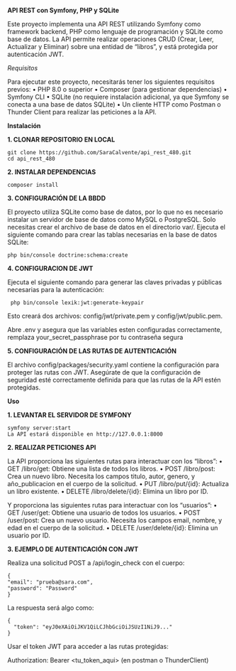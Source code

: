 **API REST con Symfony, PHP y SQLite**

Este proyecto implementa una API REST utilizando Symfony como framework backend, PHP como lenguaje de programación y SQLite como base de datos. 
La API permite realizar operaciones CRUD (Crear, Leer, Actualizar y Eliminar) sobre una entidad de “libros”, y está protegida por autenticación JWT.

*Requisitos*

Para ejecutar este proyecto, necesitarás tener los siguientes requisitos previos:
	•	PHP 8.0 o superior
	•	Composer (para gestionar dependencias)
	•	Symfony CLI
	•	SQLite (no requiere instalación adicional, ya que Symfony se conecta a una base de datos SQLite)
	•	Un cliente HTTP como Postman o Thunder Client para realizar las peticiones a la API.



 **Instalación**
 
 **1. CLONAR REPOSITORIO EN LOCAL**
  
    git clone https://github.com/SaraCalvente/api_rest_480.git
    cd api_rest_480
  
 **2. INSTALAR DEPENDENCIAS**
  
    composer install

 **3. CONFIGURACIÓN DE LA BBDD**
  
  El proyecto utiliza SQLite como base de datos, por lo que no es necesario instalar un servidor de base de datos como MySQL o PostgreSQL. 
  Solo necesitas crear el archivo de base de datos en el directorio var/.
  Ejecuta el siguiente comando para crear las tablas necesarias en la base de datos SQLite: 
    
    php bin/console doctrine:schema:create
  
 **4. CONFIGURACION DE JWT**
  
  Ejecuta el siguiente comando para generar las claves privadas y públicas necesarias para la autenticación: 
        
     php bin/console lexik:jwt:generate-keypair 
  
  Esto creará dos archivos: config/jwt/private.pem y config/jwt/public.pem.

  Abre .env y asegura que las variables esten configuradas correctamente, remplaza your_secret_passphrase por tu contraseña segura

 **5. CONFIGURACIÓN DE LAS RUTAS DE AUTENTICACIÓN**
  
  El archivo config/packages/security.yaml contiene la configuración para proteger las rutas con JWT.
  Asegúrate de que la configuración de seguridad esté correctamente definida para que las rutas de la API estén protegidas.

  
  
  **Uso**
 
  **1. LEVANTAR EL SERVIDOR DE SYMFONY**
    
    symfony server:start
    La API estará disponible en http://127.0.0.1:8000

  **2. REALIZAR PETICIONES API**

   La API proporciona las siguientes rutas para interactuar con los “libros”:
  	•	GET /libro/get: Obtiene una lista de todos los libros.
  	•	POST /libro/post: Crea un nuevo libro. Necesita los campos titulo, autor, genero, y año_publicacion en el cuerpo de la solicitud.
  	•	PUT /libro/put/{id}: Actualiza un libro existente.
  	•	DELETE /libro/delete/{id}: Elimina un libro por ID.

   Y  proporciona las siguientes rutas para interactuar con los “usuarios”:
  	•	GET /user/get: Obtiene una usuario de todos los usuarios.
  	•	POST /user/post: Crea un nuevo usuario. Necesita los campos email, nombre, y edad en el cuerpo de la solicitud.
  	•	DELETE /user/delete/{id}: Elimina un usuario por ID.

  **3. EJEMPLO DE AUTENTICACIÓN CON JWT**
    
   Realiza una solicitud POST a /api/login_check con el cuerpo:

    {
    "email": "prueba@sara.com",
    "password": "Password"
    }

  La respuesta será algo como:

    {
      "token": "eyJ0eXAiOiJKV1QiLCJhbGciOiJSUzI1NiJ9..."
    }
Usar el token JWT para acceder a las rutas protegidas:

Authorization: Bearer <tu_token_aqui> (en postman o ThunderClient)
 
